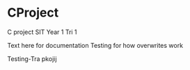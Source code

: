 # CProject
C project SIT Year 1 Tri 1


Text here for documentation
Testing for how overwrites work

Testing-Tra
pkojij
